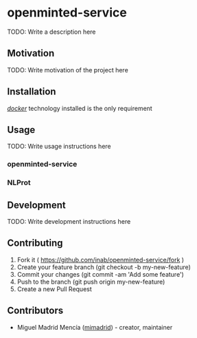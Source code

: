# openminted-service
TODO: Write a description here

## Motivation
TODO: Write motivation of the project here


## Installation
[_docker_](https://docs.docker.com/install/) technology installed is the only requirement


## Usage
TODO: Write usage instructions here

### openminted-service
### NLProt


## Development

TODO: Write development instructions here

## Contributing

1. Fork it ( https://github.com/inab/openminted-service/fork )
2. Create your feature branch (git checkout -b my-new-feature)
3. Commit your changes (git commit -am 'Add some feature')
4. Push to the branch (git push origin my-new-feature)
5. Create a new Pull Request

## Contributors

- Miguel Madrid Mencía ([mimadrid](https://github.com/mimadrid)) - creator, maintainer

